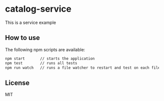 # catalog-service

This is a service example

## How to use

The following npm scripts are available:

~~~ sh
npm start       // starts the application
npm test        // runs all tests
npm run watch   // runs a file watcher to restart and test on each file change
~~~

## License

MIT
